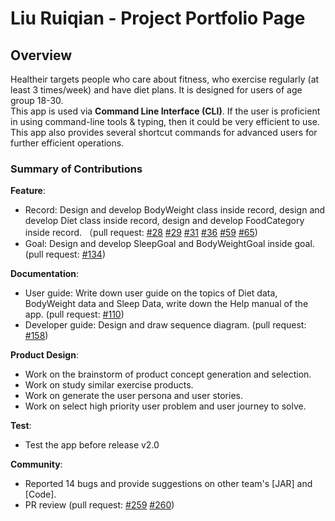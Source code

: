 # Liu Ruiqian - Project Portfolio Page

## Overview
Healtheir targets people who care about fitness, who exercise regularly (at least 3 times/week) and have diet plans. It is designed for users of age group 18-30.  
This app is used via **Command Line Interface (CLI)**. If the user is proficient in using command-line tools & typing, then it could be very efficient to use. This app also provides several shortcut commands for advanced users for further efficient operations.

### Summary of Contributions
**Feature**:
* Record: Design and develop BodyWeight class inside record, design and develop Diet class inside record, design and develop FoodCategory inside record. （pull request: [#28](https://github.com/AY2021S2-CS2113-F10-2/tp/tree/master/docs/team) [#29](https://github.com/AY2021S2-CS2113-F10-2/tp/tree/master/docs/team) [#31](https://github.com/AY2021S2-CS2113-F10-2/tp/tree/master/docs/team) [#36](https://github.com/AY2021S2-CS2113-F10-2/tp/tree/master/docs/team) [#59](https://github.com/AY2021S2-CS2113-F10-2/tp/tree/master/docs/team) [#65](https://github.com/AY2021S2-CS2113-F10-2/tp/tree/master/docs/team))
* Goal: Design and develop SleepGoal and BodyWeightGoal inside goal. (pull request: [#134](https://github.com/AY2021S2-CS2113-F10-2/tp/tree/master/docs/team))

**Documentation**:
* User guide: Write down user guide on the topics of Diet data, BodyWeight data and Sleep Data, write down the Help manual of the app. (pull request: [#110](https://github.com/AY2021S2-CS2113-F10-2/tp/tree/master/docs/team))
* Developer guide: Design and draw sequence diagram. (pull request: [#158](https://github.com/AY2021S2-CS2113-F10-2/tp/tree/master/docs/team))

**Product Design**:
* Work on the brainstorm of product concept generation and selection.
* Work on study similar exercise products.
* Work on generate the user persona and user stories.
* Work on select high priority user problem and user journey to solve.

**Test**:
* Test the app before release v2.0

**Community**:
* Reported 14 bugs and provide suggestions on other team's [JAR] and [Code].
* PR review (pull request: [#259](https://github.com/AY2021S2-CS2113-F10-2/tp/tree/master/docs/team) [#260](https://github.com/AY2021S2-CS2113-F10-2/tp/tree/master/docs/team))